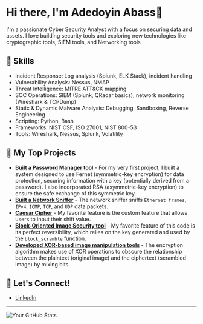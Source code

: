 # Hi there, I'm Adedoyin Abass👋

I'm a passionate Cyber Security Analyst with a focus on securing data and assets. I love building security tools and exploring new technologies like cryptographic tools, SIEM tools, and Networking tools

## 🌱 Skills
* Incident Response: Log analysis (Splunk, ELK Stack), incident handling
* Vulnerability Analysis: Nessus, NMAP
* Threat Intelligence: MITRE ATT&CK mapping
* SOC Operations: SIEM (Splunk, QRadar basics), network monitoring (Wireshark & TCPDump)
* Static & Dynamic Malware Analysis: Debugging, Sandboxing, Reverse Engineering
* Scripting: Python, Bash
* Frameworks: NIST CSF, ISO 27001, NIST 800-53
* Tools: Wireshark, Nessus, Splunk, Volatility

## 🔭 My Top Projects
* **[Built a Password Manager tool](https://github.com/Ubuntu-Dekiru/Password_Manager)** - For my very first project, I built a system designed to use Fernet (symmetric-key encryption) for data protection, securing information with a key (potentially derived from a password). I also incorporated RSA (asymmetric-key encryption) to ensure the safe exchange of this symmetric key.
* **[Built a Network Sniffer](https://github.com/Ubuntu-Dekiru/codealpha_tasks_network_sniffer)** - The network sniffer sniffs `Ethernet frames`, `IPv4`, `ICMP`, `TCP`, and `UDP` data packets.
* **[Caesar Cipher](https://github.com/Ubuntu-Dekiru/PRODIGY_CS_01)** - My favorite feature is the custom feature that allows users to input their shift value.
*  **[Block-Oriented Image Security tool](https://github.com/Ubuntu-Dekiru/PRODIGY_CS_02)** - My favorite feature of this code is its perfect reversibility, which relies on the key generated and used by the `block_scramble` function.
*  **[Developed XOR-based image manipulation tools](https://github.com/Ubuntu-Dekiru/xor_image_manipulation)** - The encryption algorithm makes use of XOR operations to obscure the relationship between the plaintext (original image) and the ciphertext (scrambled image) by mixing bits.
## 💬 Let's Connect!
* [LinkedIn](https://linkedin.com/in/adedoyin-abass)

---
![Your GitHub Stats](https://github-readme-stats.vercel.app/api?username=Ubuntu-Dekiru&show_icons=true&theme=radical)
